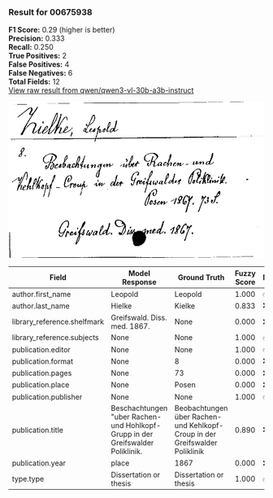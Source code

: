 ### Result for 00675938
**F1 Score:** 0.29 (higher is better)<br>**Precision:** 0.333<br>**Recall:** 0.250<br>**True Positives:** 2<br>**False Positives:** 4<br>**False Negatives:** 6<br>**Total Fields:** 12<br>[View raw result from qwen/qwen3-vl-30b-a3b-instruct](https://github.com/RISE-UNIBAS/humanities_data_benchmark/blob/main/results/2025-10-20/T0258/request_T0258_00675938.json)

<img src="https://github.com/RISE-UNIBAS/humanities_data_benchmark/blob/main/benchmarks/zettelkatalog/images/00675938.jpg?raw=true" alt="00675938" width="600px">

| Field | Model Response | Ground Truth | Fuzzy Score | Match |
|-------|----------------|--------------|-------------|-------|
| author.first_name | Leopold | Leopold | 1.000 | ✅ |
| author.last_name | Hielke | Kielke | 0.833 | ❌ |
| library_reference.shelfmark | Greifswald. Diss. med. 1867. | None | 0.000 | ❌ |
| library_reference.subjects | None | None | 1.000 | ✅ |
| publication.editor | None | None | 1.000 | ✅ |
| publication.format | None | 8 | 0.000 | ❌ |
| publication.pages | None | 73 | 0.000 | ❌ |
| publication.place | None | Posen | 0.000 | ❌ |
| publication.publisher | None | None | 1.000 | ✅ |
| publication.title | Beschachtungen "uber Rachen- und Hohlkopf-Grupp in der Greifswalder Poliklinik. | Beobachtungen über Rachen- und Kehlkopf-Croup in der Greifswalder Poliklinik | 0.890 | ❌ |
| publication.year | place | 1867 | 0.000 | ❌ |
| type.type | Dissertation or thesis | Dissertation or thesis | 1.000 | ✅ |

